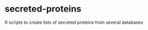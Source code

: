 secreted-proteins
=================

R scripts to create lists of secreted proteins from several databases